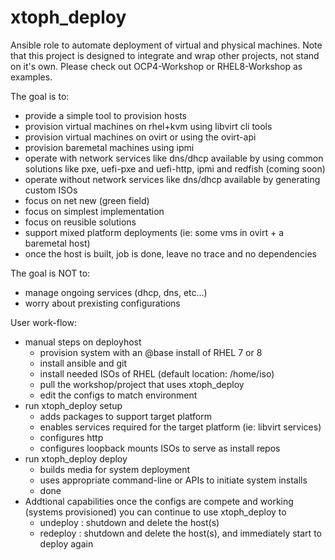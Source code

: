 # xtoph_deploy
Ansible role to automate deployment of virtual and physical machines.  Note that this project is designed to integrate and wrap other projects, not stand on it's own.  Please check out OCP4-Workshop or RHEL8-Workshop as examples.

The goal is to:
  * provide a simple tool to provision hosts
  * provision virtual machines on rhel+kvm using libvirt cli tools
  * provision virtual machines on ovirt or using the ovirt-api
  * provision baremetal machines using ipmi
  * operate with network services like dns/dhcp available by using common solutions like pxe, uefi-pxe and uefi-http, ipmi and redfish (coming soon)
  * operate without network services like dns/dhcp available by generating custom ISOs
  * focus on net new (green field)
  * focus on simplest implementation
  * focus on reusible solutions
  * support mixed platform deployments (ie: some vms in ovirt + a baremetal host)
  * once the host is built, job is done, leave no trace and no dependencies

The goal is NOT to:
  * manage ongoing services (dhcp, dns, etc...)
  * worry about prexisting configurations

User work-flow:
  * manual steps on deployhost
      * provision system with an @base install of RHEL 7 or 8
      * install ansible and git
      * install needed ISOs of RHEL (default location: /home/iso)
      * pull the workshop/project that uses xtoph_deploy
      * edit the configs to match environment
  * run xtoph_deploy setup
      * adds packages to support target platform
      * enables services required for the target platform (ie: libvirt services)
      * configures http
      * configures loopback mounts ISOs to serve as install repos
  * run xtoph_deploy deploy
      * builds media for system deployment
      * uses appropriate command-line or APIs to initiate system installs
      * done
  * Addtional capabilities once the configs are compete and working (systems provisioned) you can continue to use xtoph_deploy to
      *  undeploy : shutdown and delete the host(s)
      *  redeploy : shutdown and delete the host(s), and immediately start to deploy again

